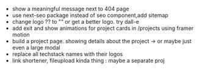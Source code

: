- show a meaningful message next to 404 page
- use next-seo package instead of seo component,add sitemap
- change logo ?? to "<V>" or get a better logo. try dall-e
- add exit and show animations for project cards in /projects using framer motion
- build a project page. showing details about the project -> or maybe just even a large modal
- replace all techstack names with their logos
- link shortener, fileupload kinda thing : maybe a separate proj
